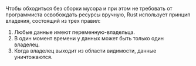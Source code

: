 Чтобы обходиться без сборки мусора и при этом не требовать от программиста освобождать ресурсы вручную, Rust использует принцип владения, состоящий из трех правил:  
  

1. Любые данные имеют переменную-владельца.
2. В один момент времени у данных может быть только один владелец.
3. Когда владелец выходит из области видимости, данные уничтожаются.

